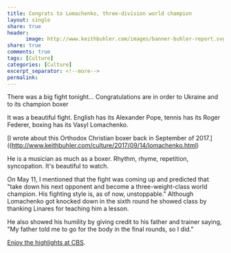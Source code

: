 ```yaml
--- 
title: Congrats to Lomachenko, three-division world champion
layout: single
share: true
header:
      image: http://www.keithbuhler.com/images/banner-buhler-report.svg
share: true
comments: true
tags: [Culture]
categories: [Culture]
excerpt_separator: <!--more-->
permalink: 
---
```



There was a big fight tonight... Congratulations are in order to Ukraine and to its champion boxer

It was a beautiful fight. English has its Alexander Pope, tennis has its Roger Federer, boxing has its Vasyl Lomachenko. 

[I wrote about this Orthodox Christian boxer back in September of 2017.]((http://www.keithbuhler.com/culture/2017/09/14/lomachenko.html) 

He is a musician as much as a boxer. Rhythm, rhyme, repetition, syncopation. It's beautiful to watch. 

On May 11, I mentioned that the fight was coming up and predicted that "take down his next opponent and become a three-weight-class world champion. His fighting style is, as of now, unstoppable." Although Lomachenko got knocked down in the sixth round he showed class by thanking Linares for teaching him a lesson. 

He also showed his humility by giving credit to his father and trainer saying, "My father told me to go for the body in the final rounds, so I did." 

[Enjoy the highlights at CBS](https://www.cbssports.com/boxing/news/vasyl-lomachenko-tkos-jorge-linares-to-become-fastest-three-division-boxing-champion/). 
